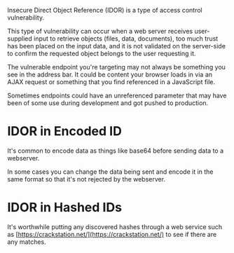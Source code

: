 
Insecure Direct Object Reference (IDOR) is a type of access control vulnerability.

This type of vulnerability can occur when a web server receives user-supplied input to retrieve objects (files, data, documents), too much trust has been placed on the input data, and it is not validated on the server-side to confirm the requested object belongs to the user requesting it.

The vulnerable endpoint you're targeting may not always be something you see in the address bar. It could be content your browser loads in via an AJAX request or something that you find referenced in a JavaScript file. 

Sometimes endpoints could have an unreferenced parameter that may have been of some use during development and got pushed to production. 

# IDOR in Encoded ID

It's common to encode data as things like base64 before sending data to a webserver.

In some cases you can change the data being sent and encode it in the same format so that it's not rejected by the webserver.   

# IDOR in Hashed IDs

It's worthwhile putting any discovered hashes through a web service such as [https://crackstation.net/](https://crackstation.net/) to see if there are any matches.